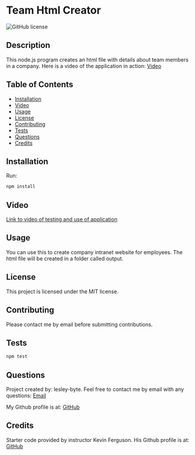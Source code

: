 # Team Html Creator  

![GitHub license](https://img.shields.io/badge/license-MIT-blue.svg)

## Description

This node.js program creates an html file with details about team members in a company.
Here is a video of the application in action: [Video](https://drive.google.com/file/d/1dDK8hQXB-n48uzGdt2CVkUfD7MsQarnZ/view?usp=sharing)

## Table of Contents

* [Installation](#installation)
* [Video](#video)
* [Usage](#usage)
* [License](#license)
* [Contributing](#contributing)
* [Tests](#tests)
* [Questions](#questions)
* [Credits](#credits)

## Installation

Run:

```bash
npm install
```

## Video

[Link to video of testing and use of application](https://drive.google.com/file/d/1dDK8hQXB-n48uzGdt2CVkUfD7MsQarnZ/view?usp=sharing)
## Usage

You can use this to create company intranet website for employees. The html file will be created in a folder called output.

## License  

  This project is licensed under the MIT license.
  
## Contributing

Please contact me by email before submitting contributions.

## Tests

```bash
npm test
```

## Questions

Project created by: lesley-byte.
Feel free to contact me by email with any questions: [Email](mailto:phosphorescence3@hotmail.com)

My Github profile is at: [GitHub](https://github.com/lesley-byte)

## Credits

Starter code provided by instructor Kevin Ferguson. His Github profile is at: [GitHub](https://github.com/kfergrocks)
